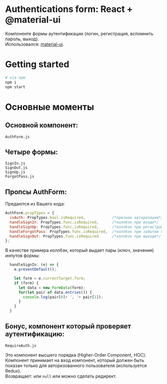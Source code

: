 # Authentications form: React + @material-ui
Компоненте формы аутентификации (логин, регистрация, вспомнить пароль, выход).
<br>Использовался: [material-ui](https://material-ui.com/ru/).

# Getting started
```bash
# via npm
npm i
npm start
```
# Основные моменты
## Основной компонент:
```
AuthForm.js
```
## Четыре формы: 
```
SignIn.js
SignOut.js
SignUp.js
ForgotPass.js
```
## Пропсы AuthForm:
Предаются из Вашего кода:
```js
AuthForm.propTypes = {
  isAuth: PropTypes.bool.isRequired,            /*признак авторизации*/
  handleSignIn: PropTypes.func.isRequired,      /*коллбэк при входе*/
  handleSignUp: PropTypes.func.isRequired,      /*коллбэк при регистрации*/
  handleForgotPass: PropTypes.func.isRequired,  /*коллбэк при забытии пароля*/
  handleSignOut: PropTypes.func.isRequired      /*коллбэк при выходе*/
};
```
В качестве примера коллбэк, который выдает пары (ключ, значения) инпутов формы:
```js
  handleSignIn: (e) => {
    e.preventDefault();

    let form = e.currentTarget.form;
    if (form) {
      let data = new FormData(form);
      for(let pair of data.entries()) {
        console.log(pair[0]+ ', '+ pair[1]);
      }
    }
  }
```
## Бонус, компонент который проверяет аутентификацию:
```
RequireAuth.js
```
Это компонент высшего порядка (Higher-Order Component, HOC).
<br>Компонент принимает на вход компонент, который должен быть показан только для авторизованного пользователя (используется Redux).
<br>Возвращает: или ```null``` или можно сделать редирект.
